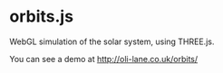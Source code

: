 orbits.js
=========

WebGL simulation of the solar system, using THREE.js.

You can see a demo at http://oli-lane.co.uk/orbits/
